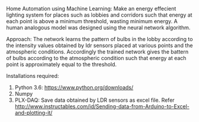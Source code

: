 Home Automation using Machine Learning:
Make an energy effecient lighting system for places such as lobbies and corridors such that energy at each point is above a minimum threshold, wasting minimum energy. A human analogous model was designed using the neural network algorithm. 

Approach:
The network learns the pattern of bulbs in the lobby according to the intensity values obtained by ldr sensors placed at various points and the atmospheric conditions. Accordingly the trained network gives the battern of bulbs according to the atmospheric condition such that energy at each point is approximately equal to the threshold.

Installations required:
1. Python 3.6: https://www.python.org/downloads/
2. Numpy
3. PLX-DAQ: Save data obtained by LDR sensors as excel file.
Refer http://www.instructables.com/id/Sending-data-from-Arduino-to-Excel-and-plotting-it/ 
